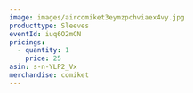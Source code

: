```yaml
---
image: images/aircomiket3eymzpchviaex4vy.jpg
producttype: Sleeves
eventId: iuq6O2mCN
pricings:
  - quantity: 1
    price: 25
asin: s-n-YLP2_Vx
merchandise: comiket
---
```

